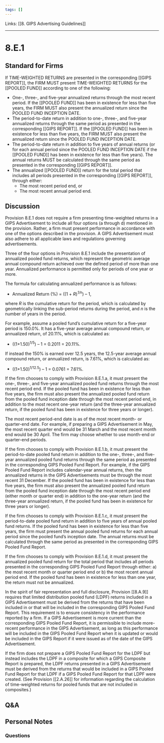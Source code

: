 ```yaml
---
tags: []
---
```

Links: [[8. GIPS Advertising Guidelines]]
___
# 8.E.1
## Standard for Firms
If TIME-WEIGHTED RETURNS are presented in the corresponding [[GIPS REPORT]], the FIRM MUST present TIME-WEIGHTED RETURNS for the [[POOLED FUND]] according to one of the following:
- One-, three-, and five-year annualized returns through the most recent period. If the [[POOLED FUND]] has been in existence for less than five years, the FIRM MUST also present the annualized return since the POOLED FUND INCEPTION DATE.
- The period-to-date return in addition to one-, three-, and five-year annualized returns through the same period as presented in the corresponding [[GIPS REPORT]]. If the [[POOLED FUND]] has been in existence for less than five years, the FIRM MUST also present the annualized return since the POOLED FUND INCEPTION DATE.
- The period-to-date return in addition to five years of annual returns (or for each annual period since the POOLED FUND INCEPTION DATE if the [[POOLED FUND]] has been in existence for less than five years). The annual returns MUST be calculated through the same period as presented in the corresponding [[GIPS REPORT]].
- The annualized [[POOLED FUND]] return for the total period that includes all periods presented in the corresponding [[GIPS REPORT]], through either:
    - The most recent period end, or
    - The most recent annual period end.
## Discussion
Provision 8.E.1 does not require a firm presenting time-weighted returns in a GIPS Advertisement to include all four options (a through d) mentioned in the provision. Rather, a firm must present performance in accordance with one of the options described in the provision. A GIPS Advertisement must also adhere to all applicable laws and regulations governing advertisements.

Three of the four options in Provision 8.E.1 include the presentation of annualized pooled fund returns, which represent the geometric average annual compound return achieved over the defined period of more than one year. Annualized performance is permitted only for periods of one year or more.

The formula for calculating annualized performance is as follows:
- Annualized Return (%) = ((1 + _R_)_<sup>1/n</sup>_) – 1,

where _R_ is the cumulative return for the period, which is calculated by geometrically linking the sub-period returns during the period, and _n_ is the number of years in the period.

For example, assume a pooled fund’s cumulative return for a five-year period is 150.0%. It has a five-year average annual compound return, or annualized return, of 20.11%, which is calculated as:
- ((1+1.50)<sup>1/5</sup>) – 1 = 0.2011 = 20.11%.

If instead the 150% is earned over 12.5 years, the 12.5-year average annual compound return, or annualized return, is 7.61%, which is calculated as:
- ((1+1.50)<sup>1/12.5</sup>) – 1 = 0.0761 = 7.61%.

If the firm chooses to comply with Provision 8.E.1.a, it must present the one-, three-, and five-year annualized pooled fund returns through the most recent period end. If the pooled fund has been in existence for less than five years, the firm must also present the annualized pooled fund return from the pooled fund inception date through the most recent period end, in addition to the most recent one-year return (and the three-year annualized return, if the pooled fund has been in existence for three years or longer).

The most recent period-end date is as of the most recent month- or quarter-end date. For example, if preparing a GIPS Advertisement in May, the most recent quarter end would be 31 March and the most recent month end would be 30 April. The firm may choose whether to use month-end or quarter-end periods.

If the firm chooses to comply with Provision 8.E.1.b, it must present the period-to-date pooled fund return in addition to the one-, three-, and five-year annualized pooled fund returns through the same period as presented in the corresponding GIPS Pooled Fund Report. For example, if the GIPS Pooled Fund Report includes calendar-year annual returns, then the annualized returns in the GIPS Advertisements must be through the most recent 31 December. If the pooled fund has been in existence for less than five years, the firm must also present the annualized pooled fund return from the pooled fund inception date through the most recent period end (either month or quarter end) in addition to the one-year return (and the three-year annualized return, if the pooled fund has been in existence for three years or longer).

If the firm chooses to comply with Provision 8.E.1.c, it must present the period-to-date pooled fund return in addition to five years of annual pooled fund returns. If the pooled fund has been in existence for less than five years, the firm must present the annual pooled fund returns for each annual period since the pooled fund’s inception date. The annual returns must be calculated through the same period as presented in the corresponding GIPS Pooled Fund Report.

If the firm chooses to comply with Provision 8.E.1.d, it must present the annualized pooled fund return for the total period that includes all periods presented in the corresponding GIPS Pooled Fund Report through either: a) the most recent month or quarter period end or b) the most recent annual period end. If the pooled fund has been in existence for less than one year, the return must not be annualized.

In the spirit of fair representation and full disclosure, Provision [[8.A.9]] requires that limited distribution pooled fund (LDPF) returns included in a GIPS Advertisement must be derived from the returns that have been included in or that will be included in the corresponding GIPS Pooled Fund Report. This requirement is to ensure consistency in the performance reported by a firm. If a GIPS Advertisement is more current than the corresponding GIPS Pooled Fund Report, it is permissible to include more-recent performance in the GIPS Advertisement, as long as this performance will be included in the GIPS Pooled Fund Report when it is updated or would be included in the GIPS Report if it were issued as of the date of the GIPS Advertisement.

If the firm does not prepare a GIPS Pooled Fund Report for the LDPF but instead includes the LDPF in a composite for which a GIPS Composite Report is prepared, the LDPF returns presented in a GIPS Advertisement must be derived from the returns that would be included in a GIPS Pooled Fund Report for that LDPF if a GIPS Pooled Fund Report for that LDPF were created. (See Provision [[2.A.26]] for information regarding the calculation of time-weighted returns for pooled funds that are not included in composites.)
## Q&A

## Personal Notes

### Questions